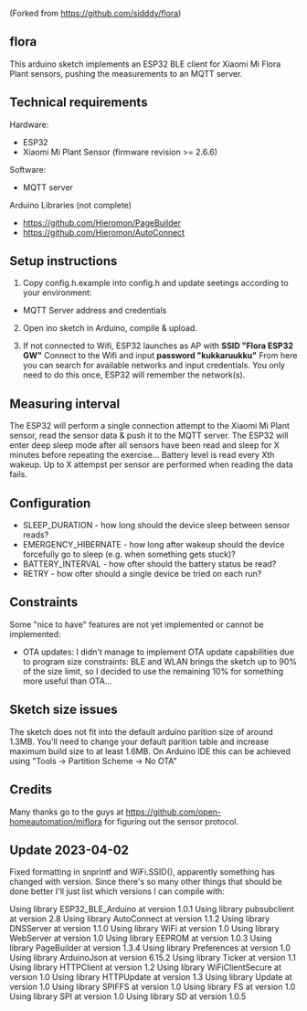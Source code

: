 (Forked from https://github.com/sidddy/flora)


## flora

This arduino sketch implements an ESP32 BLE client for Xiaomi Mi Flora Plant sensors, pushing the measurements to an MQTT server.

## Technical requirements

Hardware:
- ESP32
- Xiaomi Mi Plant Sensor (firmware revision >= 2.6.6)

Software:
- MQTT server

Arduino Libraries (not complete)
 - https://github.com/Hieromon/PageBuilder
 - https://github.com/Hieromon/AutoConnect

## Setup instructions

1) Copy config.h.example into config.h and update seetings according to your environment:
- MQTT Server address and credentials

2) Open ino sketch in Arduino, compile & upload. 

3) If not connected to Wifi, ESP32 launches as AP with **SSID "Flora ESP32 GW"**
Connect to the Wifi and input **password "kukkaruukku"**
From here you can search for available networks and input credentials. You only need to do this once, ESP32 will remember the network(s).

## Measuring interval

The ESP32 will perform a single connection attempt to the Xiaomi Mi Plant sensor, read the sensor data & push it to the MQTT server. The ESP32 will enter deep sleep mode after all sensors have been read and sleep for X minutes before repeating the exercise...
Battery level is read every Xth wakeup.
Up to X attempst per sensor are performed when reading the data fails.

## Configuration

- SLEEP_DURATION - how long should the device sleep between sensor reads?
- EMERGENCY_HIBERNATE - how long after wakeup should the device forcefully go to sleep (e.g. when something gets stuck)?
- BATTERY_INTERVAL - how ofter should the battery status be read?
- RETRY - how ofter should a single device be tried on each run?

## Constraints

Some "nice to have" features are not yet implemented or cannot be implemented:
  - OTA updates: I didn't manage to implement OTA update capabilities due to program size constraints: BLE and WLAN brings the sketch up to 90% of the size limit, so I decided to use the remaining 10% for something more useful than OTA...

## Sketch size issues

The sketch does not fit into the default arduino parition size of around 1.3MB. You'll need to change your default parition table and increase maximum build size to at least 1.6MB.
On Arduino IDE this can be achieved using "Tools -> Partition Scheme -> No OTA"

## Credits

Many thanks go to the guys at https://github.com/open-homeautomation/miflora for figuring out the sensor protocol.


## Update 2023-04-02
Fixed formatting in snprintf and WiFi.SSID(), apparently something has changed with version. Since there's so many other things that should be done better I'll just list which versions I can compile with:

Using library ESP32_BLE_Arduino at version 1.0.1
Using library pubsubclient at version 2.8
Using library AutoConnect at version 1.1.2
Using library DNSServer at version 1.1.0
Using library WiFi at version 1.0
Using library WebServer at version 1.0
Using library EEPROM at version 1.0.3
Using library PageBuilder at version 1.3.4
Using library Preferences at version 1.0
Using library ArduinoJson at version 6.15.2
Using library Ticker at version 1.1
Using library HTTPClient at version 1.2
Using library WiFiClientSecure at version 1.0
Using library HTTPUpdate at version 1.3
Using library Update at version 1.0
Using library SPIFFS at version 1.0
Using library FS at version 1.0
Using library SPI at version 1.0
Using library SD at version 1.0.5
